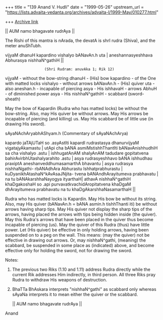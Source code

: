 +++
title = "139 Anand V. Hudli"
date = "1999-05-26"
upstream_url = "https://lists.advaita-vedanta.org/archives/advaita-l/1999-May/010277.html"

+++
[Archive link](https://lists.advaita-vedanta.org/archives/advaita-l/1999-May/010277.html)

|| AUM namo bhagavate rudrAya ||

  The Rishi of this mantra is nArada, the devatA is shrI rudra (Shiva),
  and the meter anuShTubh.

  vijyaM dhanuH kapardino vishalyo bANavAn.h uta |
  aneshannasyeshhava Abhurasya nishhaN^gathiH   ||

                      (Shri Rudram: anuvAka 1; Rik 12)

  vijyaM - without the bow-string
  dhanuH - (His) bow
  kapardino - of the One with matted locks
  vishalyo - without arrows
  bANavAn.h - (His) quiver
  uta - also
  aneshan.h - incapable of piercing
  asya - His
  ishhavaH - arrows
  AbhuH - of diminished power
  asya - His
  nishhaN^gathiH - scabbard (sword-sheath)

  May the bow of Kapardin (Rudra who has matted locks) be without
  the bow-string. Also, may His quiver be without arrows. May His
  arrows be incapable of piercing (and killing) us. May His scabbard
  be of little use (in drawing His sword).


  sAyaNAchAryabhAShyam.h   (Commentary of sAyaNAchArya)

  kapardo jaTAjUTaH so .asyAstIti kapardI rudrastasya dhanurvijyaM
  vigatajyAkamastu | utApi cha bANA asmiMstishhThantIti bANavAnishhudhiH
  sa cha vishalyo .astu | ishhugatAnAM shalyAnAM tadudare gopitatvena
  bahirAvirbhUtashalyarahito .astu | asya rudrasyeshhavo bANA ishhudhau
  praxiptA aneshanveddhumasamarthA bhavantu | asya rudrasya nishhaNgathi-
  rbANAdhAra Abhurastu Ishhatprabhurastu | kuDyanikhAtashaN^kAvAsaJNjita-
  tvena bANAndhArayitumeva prabhavatu | na tu bANAkarshhaNayogya ityarthaH|
  athavA nishhaN^gathiH khaDgakoshaH so .api purvavatkvachidAropitatvena
  khaDgaM dhArayitumeva prabhavatu na tu khaDgAkarshhaNasamarthaH ||

  Rudra who has matted locks is Kapardin. May His bow be without its
  string. Also, may His quiver (bANavAn.h = bANA asmin.h tishhThanti iti)
  be without arrows having sharp tips. May His quiver not display the
  sharp tips of the arrows, having placed the arrows with tips being
  hidden inside (the quiver). May this Rudra's arrows that have been
  placed in the quiver thus become incapable of piercing (us). May the
  quiver of this Rudra (thus) have little power. Let (His quiver) be
  effective in only holding arrows, having been suspended on to a peg
  on the wall. This means: (may the quiver) not be effective in drawing
  out arrows. Or, may nishhaN^gathi, (meaning) the scabbard, be suspended
  in some place as (indicated) above, and become effective only for
  holding the sword, not for drawing the sword.

  Notes:

 1) The previous two Riks (1.10 and 1.11) address Rudra directly while
    the current Rik addresses Him indirectly, in third person. All three
    Riks pray Rudra to withdraw His weapons of destruction.

 2) BhaTTa BhAskara interprets "nishhaN^gathi" as scabbard only whereas
    sAyaNa interprets it to mean either the quiver or the scabbard.


     || AUM namo bhagavate rudrAya ||

  Anand

